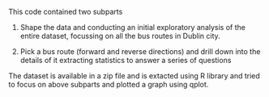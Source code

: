 This code contained two subparts

1. Shape the data and conducting an initial exploratory analysis of the entire dataset, focussing on all the bus routes in Dublin city.

2. Pick a bus route (forward and reverse directions) and drill down into the details of it extracting statistics to answer a series of questions

The dataset is available in a zip file and is extacted using R library and tried to focus on above subparts and plotted a graph using qplot.

